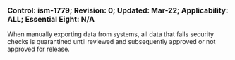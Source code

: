 ### Control: ism-1779; Revision: 0; Updated: Mar-22; Applicability: ALL; Essential Eight: N/A
<p>When manually exporting data from systems, all data that fails security checks is quarantined until reviewed and subsequently approved or not approved for release.</p>
